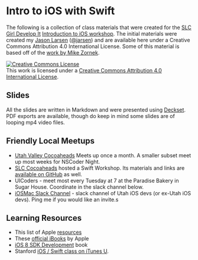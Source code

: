 # Intro to iOS with Swift

The following is a collection of class materials that were created for the [SLC Girl Develop It](hhttps://www.girldevelopit.com/chapters/salt-lake-city) [Introduction to iOS workshop](http://www.meetup.com/Girl-Develop-It-Salt-Lake-City/events/222965183/). The initial materials were created my [Jason Larsen](http://jasonlarsen.me/) ([@jarsen](https://twitter.com/jarsen)) and are available here under a Creative Commons Attribution 4.0 International License. Some of this material is based off of the [work by Mike Zornek](https://github.com/zorn/GDI-iOS-Intro).

<a rel="license" href="http://creativecommons.org/licenses/by/4.0/"><img alt="Creative Commons License" style="border-width:0" src="https://i.creativecommons.org/l/by/4.0/88x31.png" /></a><br />This work is licensed under a <a rel="license" href="http://creativecommons.org/licenses/by/4.0/">Creative Commons Attribution 4.0 International License</a>.

## Slides

All the slides are written in Markdown and were presented using [Deckset](http://www.decksetapp.com/). PDF exports are available, though do keep in mind some slides are of looping mp4 video files.

## Friendly Local Meetups

* [Utah Valley Cocoaheads](http://www.meetup.com/Utah-Valley-CocoaHeads-iOS-and-Mac-Development/) Meets up once a month. A smaller subset meet up most weeks for NSCoder Night.
* [SLC Cocoaheads](https://www.facebook.com/groups/127783123953808/) hosted a Swift Workshop. Its materials and links are [available on GitHub](https://github.com/tompiarulli/starting-swift) as well.
* UICoders - meet most every Tuesday at 7 at the Paradise Bakery in Sugar House. Coordinate in the slack channel below.
* [iOSMac Slack Channel](https://iosmac.slack.com) - slack channel of Utah iOS devs (or ex-Utah iOS devs). Ping me if you would like an invite.s

## Learning Resources

* This list of Apple [resources](https://developer.apple.com/swift/resources/)
* These [official iBooks](https://developer.apple.com/swift/resources/) by Apple
* [iOS 8 SDK Development](https://pragprog.com/book/adios2/ios-8-sdk-development) book
* Stanford [iOS / Swift class on iTunes U](https://itunes.apple.com/us/course/developing-ios-8-apps-swift/id961180099).
